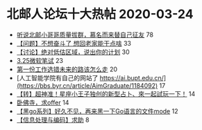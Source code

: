 # 北邮人论坛十大热帖 2020-03-24

- [听说北邮小哥哥质量拔群，慕名而来替自己征友](https://bbs.byr.cn/article/Friends/1954713) 78
- [【问题】不想奋斗了 想回老家能干点啥](https://bbs.byr.cn/article/WorkLife/1142152) 33
- [【讨论】绝对低估区域，说出你的计划](https://bbs.byr.cn/article/Financial/78211) 30
- [3.25微软笔试](https://bbs.byr.cn/article/Talking/6188308) 23
- [第一份工作选错未来的路该怎么走](https://bbs.byr.cn/article/Job/2081412) 20
- [人工智能学院有自己的网站了 https://ai.bupt.edu.cn/](https://bbs.byr.cn/article/AimGraduate/1184092) 17
- [【转】超神准！星座小王子独创的新型占卜、來一起試玩一下！](https://bbs.byr.cn/article/Constellations/326533) 14
- [卧佛寺，求offer](https://bbs.byr.cn/article/Picture/3255742) 14
- [【黑go系列】好久不见，再来黑一下Go语言的文件mode](https://bbs.byr.cn/article/Golang/1727) 12
- [【信息处理与编码】求助](https://bbs.byr.cn/article/StudyShare/195972) 8


